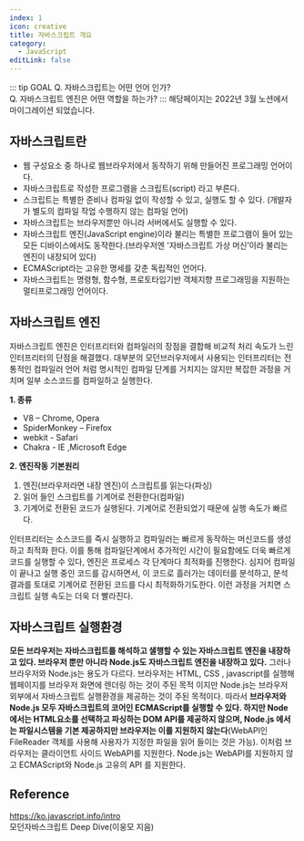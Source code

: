 ```yaml
---
index: 1
icon: creative
title: 자바스크립트 개요
category:
  - JavaScript
editLink: false
---
```


::: tip GOAL
Q. 자바스크립트는 어떤 언어 인가?  
Q. 자바스크립트 엔진은 어떤 역할을 하는가?
:::
해당페이지는 2022년 3월 노션에서 마이그레이션 되었습니다.  

## 자바스크립트란

- 웹 구성요소 중 하나로 웹브라우저에서 동작하기 위해 만들어진 프로그래밍 언어이다.
- 자바스크립트로 작성한 프로그램을 스크립트(script) 라고 부른다.
- 스크립트는 특별한 준비나 컴파일 없이 작성할 수 있고, 실행도 할 수 있다. (개발자가 별도의 컴파일 작업 수행하지 않는 컴파일 언어)
- 자바스크립트는 브라우저뿐만 아니라 서버에서도 실행할 수 있다.
- 자바스크립트 엔진(JavaScript engine)이라 불리는 특별한 프로그램이 들어 있는 모든 디바이스에서도 동작한다.(브라우저엔 '자바스크립트 가상 머신’이라 불리는 엔진이 내장되어 있다)
- ECMAScript라는 고유한 명세를 갖춘 독립적인 언어다.  
- 자바스크립트는 명령형, 함수형, 프로토타입기반 객체지향 프로그래밍을 지원하는 멀티프로그래밍 언어이다.  

## 자바스크립트 엔진

자바스크립트 엔진은 인터프리터와 컴파일러의 장점을 결합해 비교적 처리 속도가 느린 인터프리터의 단점을 해결했다.
대부분의 모던브러우저에서 사용되는 인터프리터는 전통적인 컴파일러 언어 처럼 명시적인 컴파일 단계를 거치지는 않지만 복잡한 과정을 거치며 일부 소스코드를 컴파일하고 실행한다.

**1. 종류**

- V8 – Chrome, Opera
- SpiderMonkey – Firefox
- webkit - Safari
- Chakra - IE ,Microsoft Edge

**2. 엔진작동 기본원리**

1. 엔진(브라우저라면 내장 엔진)이 스크립트를 읽는다(파싱)
2. 읽어 들인 스크립트를 기계어로 전환한다(컴파일)
3. 기계어로 전환된 코드가 실행된다. 기계어로 전환되었기 때문에 실행 속도가 빠르다.

인터프리터는 소스코드를 즉시 실행하고 컴파일러는 빠르게 동작하는 머신코드를 생성하고 최적화 한다. 이를 통해 컴파일단계에서 추가적인 시간이 필요함에도 더욱 빠르게 코드를 실행할 수 있다,
엔진은 프로세스 각 단계마다 최적화를 진행한다. 심지어 컴파일이 끝나고 실행 중인 코드를 감시하면서, 이 코드로 흘러가는 데이터를 분석하고, 분석 결과를 토대로 기계어로 전환된 코드를 다시 최적화하기도한다. 이런 과정을 거치면 스크립트 실행 속도는 더욱 더 빨라진다.

## 자바스크립트 실행환경

**모든 브라우저는 자바스크립트를 해석하고 샐행할 수 있는 자바스크립트 엔진을 내장하고 있다.
브라우저 뿐만 아니라 Node.js도 자바스크립트 엔진을 내장하고 있다.**
그러나 브라우저와 Node.js는 용도가 다르다.
브라우저는 HTML, CSS , javascript를 실행해 웹페이지를 브라우저 화면에 렌더링 하는 것이 주된 목적 이지만 Node.js는 브라우저 외부에서 자바스크립트 실행환경을 제공하는 것이 주된 목적이다.
따라서 **브라우저와 Node.js 모두 자바스크립트의 코어인 ECMAScript를 실행할 수 있다. 하지만 Node 에서는 HTML요소를 선택하고 파싱하는 DOM API를 제공하지 않으며, Node.js 에서는 파일시스템을 기본 제공하지만 브라우저는 이를 지원하지 않는다**(WebAPI인 FileReader 객체를 사용해 사용자가 지정한 파일을 읽어 들이는 것은 가능).
이처럼 브라우저는 클라이언트 사이드 WebAPI를 지원한다. Node.js는 WebAPI를 지원하지 않고 ECMAScript와 Node.js 고유의 API 를 지원한다.


## Reference
https://ko.javascript.info/intro  
모던자바스크립트 Deep Dive(이웅모 지음)
